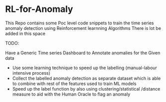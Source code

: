 # RL-for-Anomaly

This Repo contains some Poc level code snippets to train the time series anomaly detection using 
  Reinforcement learnning Algorithms
There is lot be added in this space


TODO:

Have a Generic Time series Dashboard to Annotate anomalies for the Given data 
  - Use some learning technique to speed up the labelling (manual-labour intensive process)
  - Collect the labelled anomaly detection as separate dataset which is able to combine with rest of the
    features used to train ML models
  - Speed up the label function by also using clustering/statistical /distance measure to aid with the 
    Human Oracle to flag an anomaly
    
    
